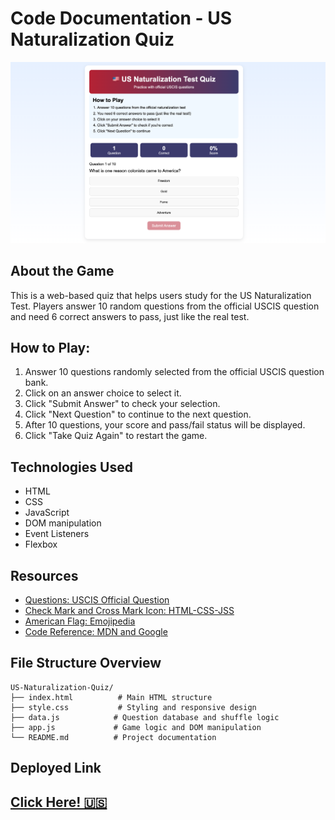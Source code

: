 # Code Documentation - US Naturalization Quiz

![Screenshot of the Quiz Game](/img/USNatTestQuiz.png)

## About the Game

This is a web-based quiz that helps users study for the US Naturalization Test. 
Players answer 10 random questions from the official USCIS question and need 6 correct answers to pass, just like the real test.


## How to Play:

1. Answer 10 questions randomly selected from the official USCIS question bank.
2. Click on an answer choice to select it.
3. Click "Submit Answer" to check your selection.
4. Click "Next Question" to continue to the next question.
5. After 10 questions, your score and pass/fail status will be displayed.
6. Click "Take Quiz Again" to restart the game.


## Technologies Used

- HTML
- CSS
- JavaScript
- DOM manipulation
- Event Listeners
- Flexbox



## Resources

- [Questions: USCIS Official Question](https://www.uscis.gov/citizenship/testquestions)
- [Check Mark and Cross Mark Icon: HTML-CSS-JSS](https://html-css-js.com/html/character-codes/icons/)
- [American Flag: Emojipedia](https://emojipedia.org/flag-united-states)
- [Code Reference: MDN and Google](https://developer.mozilla.org/en-US/)

## File Structure Overview

```
US-Naturalization-Quiz/
├── index.html          # Main HTML structure
├── style.css           # Styling and responsive design
├── data.js            # Question database and shuffle logic
├── app.js             # Game logic and DOM manipulation
└── README.md          # Project documentation
```

## Deployed Link
## [Click Here! 🇺🇸](https://harryra18.github.io/project-1/)